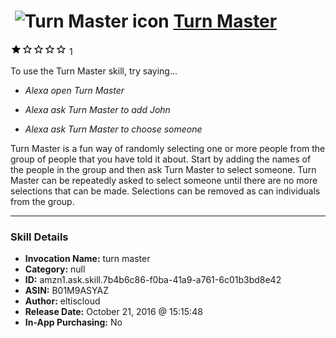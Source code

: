 # &nbsp;<img src="skill_icon" alt="Turn Master icon" width="36"> [Turn Master](http://alexa.amazon.com/#skills/amzn1.ask.skill.7b4b6c86-f0ba-41a9-a761-6c01b3bd8e42)
![1 stars](../../images/ic_star_black_18dp_1x.png)![1 stars](../../images/ic_star_border_black_18dp_1x.png)![1 stars](../../images/ic_star_border_black_18dp_1x.png)![1 stars](../../images/ic_star_border_black_18dp_1x.png)![1 stars](../../images/ic_star_border_black_18dp_1x.png) 1

To use the Turn Master skill, try saying...

* *Alexa open Turn Master*

* *Alexa ask Turn Master to add John*

* *Alexa ask Turn Master to choose someone*

Turn Master is a fun way of randomly selecting one or more people from the group of people that you have told it about.  Start by adding the names of the people in the group and then ask Turn Master to select someone. Turn Master can be repeatedly asked to select someone until there are no more selections that can be made. Selections can be removed as can individuals from the group.

***

### Skill Details

* **Invocation Name:** turn master
* **Category:** null
* **ID:** amzn1.ask.skill.7b4b6c86-f0ba-41a9-a761-6c01b3bd8e42
* **ASIN:** B01M9ASYAZ
* **Author:** eltiscloud
* **Release Date:** October 21, 2016 @ 15:15:48
* **In-App Purchasing:** No
